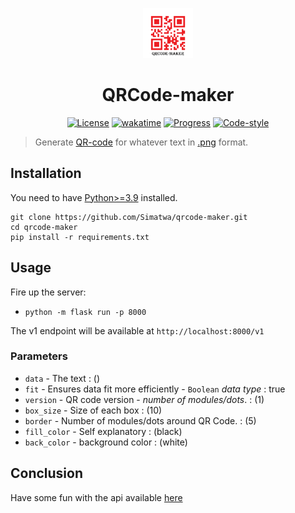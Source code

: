 
<p align="center">
<img src="assets/logo.png" height="80px"width="80px"></img>
</p>


<h1 align="center">QRCode-maker</h1>

<p align="center">
<a href="LICENSE"><img alt="License" src="https://img.shields.io/static/v1?logo=MIT&color=Blue&message=MIT&label=License"/></a>
<a href="https://wakatime.com/badge/github/Simatwa/qr-maker"><img src="https://wakatime.com/badge/github/Simatwa/qr-maker.svg" alt="wakatime"/></a>
<a href="#"><img src="https://img.shields.io/static/v1?label=Development&message=Alpha&color=Orange&logo=progress" alt="Progress"/></a>
<a href="#"><img src="https://img.shields.io/static/v1?label=Code Style&message=Black&color=black&logo=Black" alt="Code-style"/></a>
</p>

> Generate [QR-code](https://en.wikipedia.org/wiki/QR_code) for whatever text in [.png](https://en.wikipedia.org/wiki/PNG) format.

## Installation

You need to have [Python>=3.9](python.org) installed.

```
git clone https://github.com/Simatwa/qrcode-maker.git
cd qrcode-maker
pip install -r requirements.txt
```

## Usage
Fire up the server:

- `python -m flask run -p 8000`

The v1 endpoint will be available at `http://localhost:8000/v1`

### Parameters 

- `data` - The text : ()
- `fit` - Ensures data fit more efficiently - `Boolean` *data type* : true
- `version` - QR code version  - *number of modules/dots*. : (1)
- `box_size` - Size of each box : (10)
- `border` - Number of modules/dots around QR Code. : (5)
- `fill_color` - Self explanatory : (black)
- `back_color` - background color : (white)

## Conclusion

Have some fun with the api available [here](qrcode.pythonanywhere.com/v1?data=hello)
